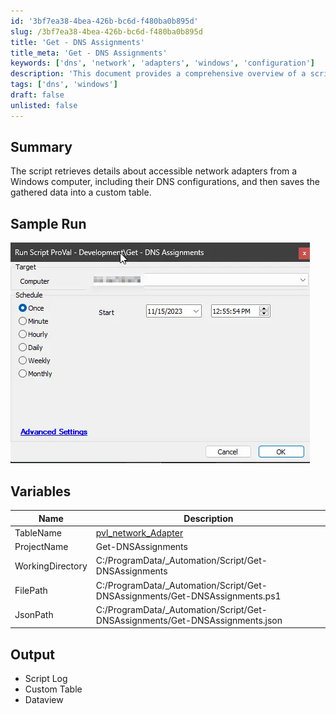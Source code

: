 ```yaml
---
id: '3bf7ea38-4bea-426b-bc6d-f480ba0b895d'
slug: /3bf7ea38-4bea-426b-bc6d-f480ba0b895d
title: 'Get - DNS Assignments'
title_meta: 'Get - DNS Assignments'
keywords: ['dns', 'network', 'adapters', 'windows', 'configuration']
description: 'This document provides a comprehensive overview of a script that retrieves details about accessible network adapters on a Windows computer, including their DNS configurations. It outlines the variables used in the script, the expected output, and includes a sample run for better understanding.'
tags: ['dns', 'windows']
draft: false
unlisted: false
---
```


## Summary

The script retrieves details about accessible network adapters from a Windows computer, including their DNS configurations, and then saves the gathered data into a custom table.

## Sample Run

![Sample Run](../../../static/img/docs/3bf7ea38-4bea-426b-bc6d-f480ba0b895d/image_1.webp)

## Variables

| Name            | Description                                                                                     |
|-----------------|-------------------------------------------------------------------------------------------------|
| TableName       | [pvl_network_Adapter](/docs/5a5463d0-0ce3-4c09-bd41-39da28e16d0f)                       |
| ProjectName     | Get-DNSAssignments                                                                              |
| WorkingDirectory | C:/ProgramData/_Automation/Script/Get-DNSAssignments                                          |
| FilePath        | C:/ProgramData/_Automation/Script/Get-DNSAssignments/Get-DNSAssignments.ps1                   |
| JsonPath        | C:/ProgramData/_Automation/Script/Get-DNSAssignments/Get-DNSAssignments.json                   |

## Output

- Script Log
- Custom Table
- Dataview
